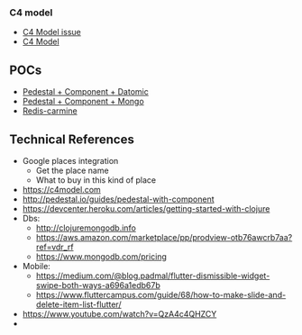 ### C4 model
- [C4 Model issue](https://github.com/gumberss/FinanceControlinatorDocs/issues/6)
- [C4 Model](https://miro.com/app/board/o9J_l7bZIsM=/?moveToWidget=3458764527688605747&cot=14)


## POCs
- [Pedestal + Component + Datomic](https://github.com/gumberss/Sandboxinator/tree/master/Clojure/POCs/pedestal-components)
- [Pedestal + Component + Mongo](https://github.com/gumberss/Sandboxinator/tree/master/Clojure/POCs/components-pedestal-mongo)
- [Redis-carmine](https://github.com/gumberss/Sandboxinator/tree/master/Clojure/POCs/redis-carmine)


## Technical References
- Google places integration
	- Get the place name
	- What to buy in this kind of place
- https://c4model.com
- http://pedestal.io/guides/pedestal-with-component
- https://devcenter.heroku.com/articles/getting-started-with-clojure
- Dbs:
	- http://clojuremongodb.info
	- https://aws.amazon.com/marketplace/pp/prodview-otb76awcrb7aa?ref=vdr_rf
	- https://www.mongodb.com/pricing
- Mobile: 
	- https://medium.com/@blog.padmal/flutter-dismissible-widget-swipe-both-ways-a696a1edb67b
	- https://www.fluttercampus.com/guide/68/how-to-make-slide-and-delete-item-list-flutter/
- https://www.youtube.com/watch?v=QzA4c4QHZCY
- 